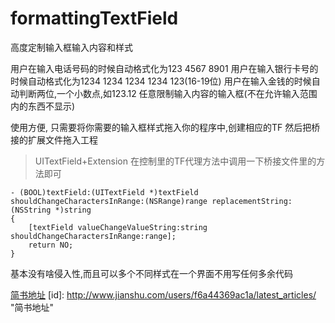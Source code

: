 # formattingTextField
高度定制输入框输入内容和样式

用户在输入电话号码的时候自动格式化为123 4567 8901
用户在输入银行卡号的时候自动格式化为1234 1234 1234 1234 123(16-19位)
用户在输入金钱的时候自动判断两位,一个小数点,如123.12
任意限制输入内容的输入框(不在允许输入范围内的东西不显示)

使用方便,
只需要将你需要的输入框样式拖入你的程序中,创建相应的TF
然后把桥接的扩展文件拖入工程
> UITextField+Extension
在控制里的TF代理方法中调用一下桥接文件里的方法即可
```objc
- (BOOL)textField:(UITextField *)textField shouldChangeCharactersInRange:(NSRange)range replacementString:(NSString *)string
{
    [textField valueChangeValueString:string shouldChangeCharactersInRange:range];
    return NO;    
}

```

基本没有啥侵入性,而且可以多个不同样式在一个界面不用写任何多余代码

[简书地址]()
[id]: <http://www.jianshu.com/users/f6a44369ac1a/latest_articles/>  "简书地址"

